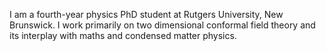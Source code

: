 I am a fourth-year physics PhD student at Rutgers University, New Brunswick. I work primarily on two dimensional conformal field theory and its interplay with maths and condensed matter physics. 


